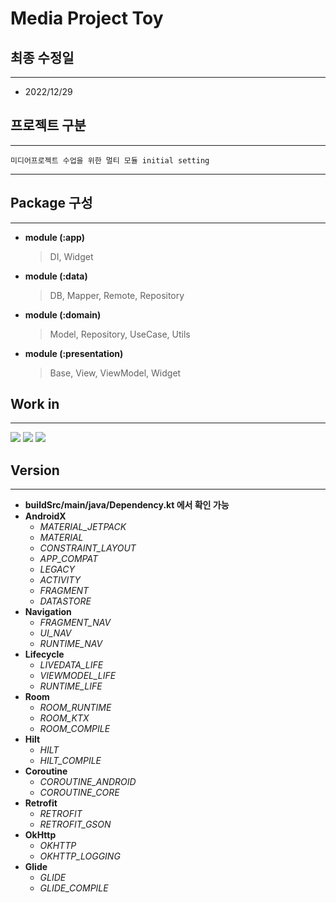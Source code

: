 # Media Project Toy

## 최종 수정일

---------------------------------------------------
+ 2022/12/29

## 프로젝트 구분

---------------------------------------------------
    미디어프로젝트 수업을 위한 멀티 모듈 initial setting

----------------------------------------------------

## Package 구성

---------------------------------------------------
+ **module (:app)**
  > DI, Widget
+ **module (:data)**
  > DB, Mapper, Remote, Repository
+ **module (:domain)**
  > Model, Repository, UseCase, Utils
+ **module (:presentation)**
  > Base, View, ViewModel, Widget

## Work in

---------------------------------------------------
<img src="https://img.shields.io/badge/Kotlin-black?logo=Kotlin&logoColor=ColorName&style=ShieldStyle" />
<img src="https://img.shields.io/badge/AndroidStudio-black?logo=AndroidStudio&logoColor=ColorName&style=ShieldStyle" />
<img src="https://img.shields.io/badge/GitHub-black?logo=GitHub&logoColor=ColorName&style=ShieldStyle" />

## Version 

---------------------------------------------------
+ **buildSrc/main/java/Dependency.kt 에서 확인 가능**
+ **AndroidX**
  + _MATERIAL_JETPACK_
  + _MATERIAL_
  + _CONSTRAINT_LAYOUT_
  + _APP_COMPAT_
  + _LEGACY_
  + _ACTIVITY_
  + _FRAGMENT_
  + _DATASTORE_
+ **Navigation**
  + _FRAGMENT_NAV_
  + _UI_NAV_
  + _RUNTIME_NAV_
+ **Lifecycle**
  + _LIVEDATA_LIFE_
  + _VIEWMODEL_LIFE_
  + _RUNTIME_LIFE_
+ **Room**
  + _ROOM_RUNTIME_
  + _ROOM_KTX_
  + _ROOM_COMPILE_
+ **Hilt**
  + _HILT_
  + _HILT_COMPILE_
+ **Coroutine**
  + _COROUTINE_ANDROID_
  + _COROUTINE_CORE_
+ **Retrofit**
  + _RETROFIT_
  + _RETROFIT_GSON_
+ **OkHttp**
  + _OKHTTP_
  + _OKHTTP_LOGGING_
+ **Glide**
  + _GLIDE_
  + _GLIDE_COMPILE_
